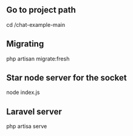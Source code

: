 ## Go to project path 
cd /chat-example-main

## Migrating 
php artisan migrate:fresh

## Star node server for the socket  
node index.js

## Laravel server
php artisa serve 